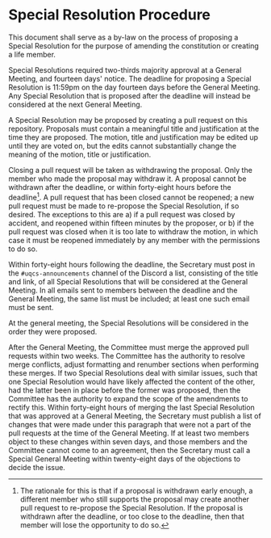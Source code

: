# Special Resolution Procedure

This document shall serve as a by-law on the process of proposing a Special Resolution for the purpose of amending the constitution or creating a life member.

Special Resolutions required two-thirds majority approval at a General Meeting, and fourteen days' notice. The deadline for proposing a Special Resolution is 11:59pm on the day fourteen days before the General Meeting. Any Special Resolution that is proposed after the deadline will instead be considered at the next General Meeting.

A Special Resolution may be proposed by creating a pull request on this repository. Proposals must contain a meaningful title and justification at the time they are proposed. The motion, title and justification may be edited up until they are voted on, but the edits cannot substantially change the meaning of the motion, title or justification.

Closing a pull request will be taken as withdrawing the proposal. Only the member who made the proposal may withdraw it. A proposal cannot be withdrawn after the deadline, or within forty-eight hours before the deadline[^1]. A pull request that has been closed cannot be reopened; a new pull request must be made to re-propose the Special Resolution, if so desired. The exceptions to this are a) if a pull request was closed by accident, and reopened within fifteen minutes by the proposer, or b) if the pull request was closed when it is too late to withdraw the motion, in which case it must be reopened immediately by any member with the permissions to do so.

Within forty-eight hours following the deadline, the Secretary must post in the `#uqcs-announcements` channel of the Discord a list, consisting of the title and link, of all Special Resolutions that will be considered at the General Meeting. In all emails sent to members between the deadline and the General Meeting, the same list must be included; at least one such email must be sent.

At the general meeting, the Special Resolutions will be considered in the order they were proposed.

After the General Meeting, the Committee must merge the approved pull requests within two weeks. The Committee has the authority to resolve merge conflicts, adjust formatting and renumber sections when performing these merges. If two Special Resolutions deal with similar issues, such that one Special Resolution would have likely affected the content of the other, had the latter been in place before the former was proposed, then the Committee has the authority to expand the scope of the amendments to rectify this. Within forty-eight hours of merging the last Special Resolution that was approved at a General Meeting, the Secretary must publish a list of changes that were made under this paragraph that were not a part of the pull requests at the time of the General Meeting. If at least two members object to these changes within seven days, and those members and the Committee cannot come to an agreement, then the Secretary must call a Special General Meeting within twenty-eight days of the objections to decide the issue.

[^1]: The rationale for this is that if a proposal is withdrawn early enough, a different member who still supports the proposal may create another pull request to re-propose the Special Resolution. If the proposal is withdrawn after the deadline, or too close to the deadline, then that member will lose the opportunity to do so.
